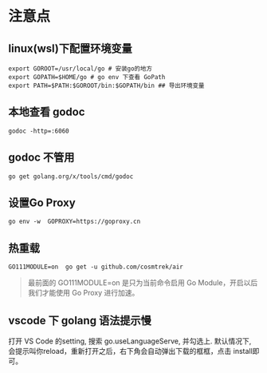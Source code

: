 <!--
 * @Github: https://github.com/shijf
 * @Author: shijf
 * @Date: 2020-12-26 09:19:23
 * @LastEditTime: 2020-12-26 09:29:42
 * @LastEditors: shijf
 * @FilePath: /golang.learnku.com/note.md
 * @Description: 
-->
# 注意点

## linux(wsl)下配置环境变量
```shell
export GOROOT=/usr/local/go # 安装go的地方
export GOPATH=$HOME/go # go env 下查看 GoPath 
export PATH=$PATH:$GOROOT/bin:$GOPATH/bin ## 导出环境变量
```

## 本地查看 godoc
`godoc -http=:6060`

## godoc 不管用

`go get golang.org/x/tools/cmd/godoc`

## 设置Go Proxy


`go env -w  GOPROXY=https://goproxy.cn`

## 热重载

`GO111MODULE=on  go get -u github.com/cosmtrek/air`

> 最前面的 GO111MODULE=on 是只为当前命令启用 Go Module，开启以后我们才能使用 Go Proxy 进行加速。

## vscode 下 golang 语法提示慢

打开 VS Code 的setting, 搜索 go.useLanguageServe, 并勾选上.
默认情况下, 会提示叫你reload，重新打开之后，右下角会自动弹出下载的框框，点击 install即可。
